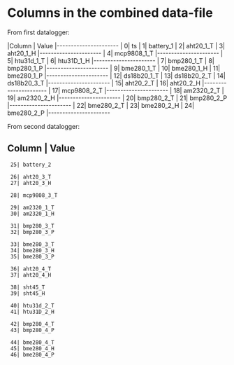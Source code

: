 Columns in the combined data-file
=================================

From first datalogger:

|Column | Value
|----------------------
|      0| ts
|      1| battery_1
|      2| aht20_1_T 
|      3| aht20_1_H
|----------------------
|      4| mcp9808_1_T
|----------------------
|      5| htu31d_1_T 
|      6| htu31D_1_H 
|----------------------
|      7| bmp280_1_T
|      8| bmp280_1_P
|----------------------
|      9| bme280_1_T
|     10| bme280_1_H
|     11| bme280_1_P
|----------------------
|     12| ds18b20_1_T
|     13| ds18b20_2_T
|     14| ds18b20_3_T
|----------------------
|     15| aht20_2_T 
|     16| aht20_2_H 
|----------------------
|     17| mcp9808_2_T
|----------------------
|     18| am2320_2_T 
|     19| am2320_2_H 
|----------------------
|     20| bmp280_2_T
|     21| bmp280_2_P
|----------------------
|     22| bme280_2_T
|     23| bme280_2_H
|     24| bme280_2_P
|----------------------

From second datalogger:

Column | Value
----------------------
     25| battery_2

     26| aht20_3_T 
     27| aht20_3_H 

     28| mcp9808_3_T

     29| am2320_1_T 
     30| am2320_1_H 

     31| bmp280_3_T
     32| bmp280_3_P

     33| bme280_3_T
     34| bme280_3_H
     35| bme280_3_P

     36| aht20_4_T 
     37| aht20_4_H 

     38| sht45_T
     39| sht45_H

     40| htu31d_2_T 
     41| htu31D_2_H 

     42| bmp280_4_T
     43| bmp280_4_P

     44| bme280_4_T
     45| bme280_4_H
     46| bme280_4_P
